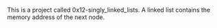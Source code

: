 This is a project  called 0x12-singly_linked_lists. A linked list contains the memory address of the next node.
